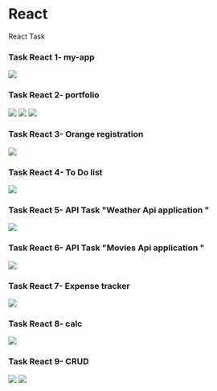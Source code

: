 # React
React Task
<h3> Task React 1-  my-app </h3>
<img src="https://user-images.githubusercontent.com/108789992/199070900-1ff55c9a-b6ab-48cc-abef-e70ed499610f.png">
<h3> Task React 2-  portfolio </h3>
<img src="https://user-images.githubusercontent.com/108789992/200187548-e0cb1ddb-89a8-4b5d-ae15-851b5a812216.png">
<img src="https://user-images.githubusercontent.com/108789992/200187721-f94e41e9-bfa9-4c33-8b33-6da094a757d5.png">
<img src="https://user-images.githubusercontent.com/108789992/200187752-d4736f4b-1378-441d-ad6e-48063a590582.png">

<h3> Task React 3- Orange registration </h3>
<img src="https://user-images.githubusercontent.com/108789992/199547202-cf2a903e-06ad-4ffe-bb68-3d41b49b5fcf.png">
<h3> Task React 4- To Do list </h3>
<img src="https://user-images.githubusercontent.com/108789992/199690806-89391982-2aef-4e4b-8bde-196bd3e18571.png">
<h3> Task React 5- API Task "Weather Api application " </h3>
<img src="https://user-images.githubusercontent.com/108789992/200187286-659d37b2-938f-419d-915c-ac4e9944be4c.png">
<h3> Task React 6- API Task "Movies Api application " </h3>
<img src="https://user-images.githubusercontent.com/108789992/200518344-acfef830-2222-41fe-8365-d8d0f3072c98.png">
<h3> Task React 7- Expense tracker </h3>
<img src="https://user-images.githubusercontent.com/108789992/200786160-70398aee-b7fc-4d83-aadb-bfd1aed907c3.png">
<h3> Task React 8- calc </h3>
<img src="https://user-images.githubusercontent.com/108789992/203003729-b2ef3a50-65ee-4256-ae5e-9db4f2b856e9.png">
<h3> Task React 9- CRUD </h3>
<img src="https://user-images.githubusercontent.com/108789992/203016557-8131532f-ba37-4f25-925c-a71733d18fbd.png">
<img src="https://user-images.githubusercontent.com/108789992/203016667-a63a55cb-d46e-4e83-9c14-c7ba8964c259.png">


